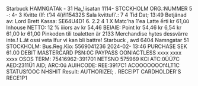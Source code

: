 Starbuck HAMNGATAk - 31 Ha„!iisatan 1114- STCCKHOLM ORG.:NUMMER 5 -: 4- 3 Kvitte (If: t')4 4í)řl15432S Sala kvittufi'.: 7 4 Tid Dat; 13:49 Betjänad av: Lord Brett Kassa: SE64U4D1 6. 2.2 4 1 X Matc'ha 1'ea Latte ếrti kr 61,ũũ Inhouse NETTO: 12 % iiiors av kr 54,46 BEIAIE: Point kr 54,46 kr 6,54 kr 61,00 kr 61,00 Pinkoden tili toaletten är 2133 Merchandise hytes dessvärre inte.! L.ât ossi veta Ifur vi kan bli battre! Starbuck , avd 6404 Namngatar 51 STOCKHOLM: Bus.Reg.Kỉo: 5569041236 2024-02- 13:46 PURCHASE SEK 61.00 DEBIT MASTERCARD PSN:0C PAYPASS OONIACTLESS xxxx xxxx xxxx OSOS TERM: 75416962-391701 NETSNO 575969 KCl ATC:0ÜÜ7C AED:2311Ü1 AID; ARC:0ü AUIHCODE: REE:3917C1 ACOOOOOOOf4LT1C STATUSfOOC NHSHIT Result: AUTHORIZE[; . RECEIPT CARDHOLDER'S RECE1P1